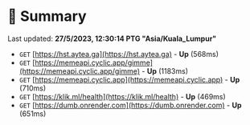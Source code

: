 # 📖 Summary
Last updated: **27/5/2023, 12:30:14 PTG "Asia/Kuala_Lumpur"**

- `GET` [https://hst.aytea.ga](https://hst.aytea.ga) - **Up** (568ms)
- `GET` [https://memeapi.cyclic.app/gimme](https://memeapi.cyclic.app/gimme) - **Up** (1183ms)
- `GET` [https://memeapi.cyclic.app](https://memeapi.cyclic.app) - **Up** (710ms)
- `GET` [https://klik.ml/health](https://klik.ml/health) - **Up** (469ms)
- `GET` [https://dumb.onrender.com](https://dumb.onrender.com) - **Up** (651ms)
